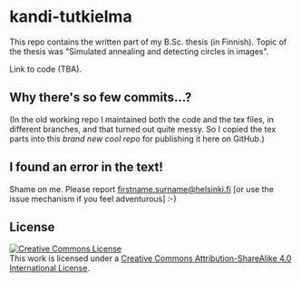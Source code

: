 # kandi-tutkielma

This repo contains the written part of my B.Sc. thesis (in Finnish).
Topic of the thesis was "Simulated annealing and detecting circles in images".

Link to code (TBA).

## Why there's so few commits...?

(In the old working repo I maintained both the code and the tex files, in different branches, and that turned out quite messy.
So I copied the tex parts into this *brand new cool repo* for publishing it here on GitHub.)

## I found an error in the text!

Shame on me. Please report firstname.surname@helsinki.fi [or use the issue mechanism if you feel adventurous] :-)

## License

<a rel="license" href="http://creativecommons.org/licenses/by-sa/4.0/"><img alt="Creative Commons License" style="border-width:0" src="https://i.creativecommons.org/l/by-sa/4.0/88x31.png" /></a><br />This work is licensed under a <a rel="license" href="http://creativecommons.org/licenses/by-sa/4.0/">Creative Commons Attribution-ShareAlike 4.0 International License</a>.
